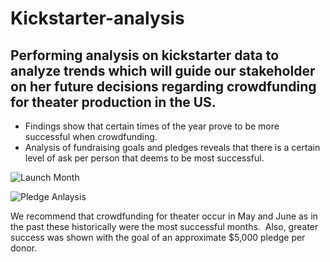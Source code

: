 # Kickstarter-analysis
## Performing analysis on kickstarter data to analyze trends which will guide our stakeholder on her future decisions regarding crowdfunding for theater production in the US.
- Findings show that certain times of the year prove to be more successful when crowdfunding.
- Analysis of fundraising goals and pledges reveals that there is a certain level of ask per person that deems to be most successful.

![Launch Month](docs/LaunchDate.png)

![Pledge Anlaysis](docs/Pledge.png)

We recommend that crowdfunding for theater occur in May and June as in the past these historically were the most successful months.  Also, greater success was shown with the goal of an approximate $5,000 pledge per donor.
